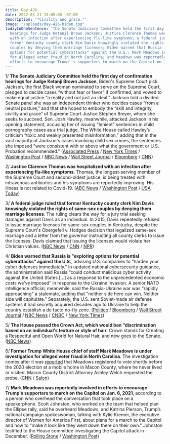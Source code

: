 ```yaml
---
title: Day 426
date: 2022-03-21 15:05:00 -07:00
description: '"Civility and grace."'
image: "/uploads/day-426-biden.jpg"
todayInOneSentence: 'The Senate Judiciary Committee held the first day of confirmation
  hearings for Judge Ketanji Brown Jackson; Justice Clarence Thomas was hospitalized
  with an infection after experiencing flu-like symptoms; a federal judge ruled that
  former Kentucky county clerk Kim Davis knowingly violated the rights of same-sex
  couples by denying them marriage licenses; Biden warned that Russia is "exploring
  options for potential cyberattacks" against the U.S.; Mark Meadows is under investigation
  for alleged voter fraud in North Carolina; and Meadows was reportedly involved in
  efforts to encourage Trump''s supporters to march on the Capitol on Jan. 6, 2021. '
---
```


1/ **The Senate Judiciary Committee held the first day of confirmation hearings for Judge Ketanji Brown Jackson**, Biden's Supreme Court pick. Jackson, the first Black woman nominated to serve on the Supreme Court, pledged to decide cases “without fear or favor” if confirmed, and vowed to make equal justice “a reality and not just an ideal.” Jackson told a divided Senate panel she was an independent thinker who decides cases “from a neutral posture,” and that she hoped to embody the “skill and integrity, civility and grace” of Supreme Court Justice Stephen Breyer, whom she seeks to succeed. Sen. Josh Hawley, meanwhile, attacked Jackson in his opening statement, accusing her of issuing "lenient" sentences in child pornography cases as a trial judge. The White House called Hawley’s criticism “toxic and weakly presented misinformation,” adding that in the vast majority of Jackson's cases involving child sex crimes, the sentences she imposed "were consistent with or above what the government or U.S. Probation recommended." ([Associated Press](https://apnews.com/article/ketanji-brown-jackson-confirmation-hearing-live-updates-54fe3957e4cca1a6d6dde5202631d0c2) / [New York Times](https://www.nytimes.com/live/2022/03/21/us/ketanji-brown-jackson-supreme-court) / [Washington Post](https://www.washingtonpost.com/politics/2022/03/21/ketanji-brown-jackson-supreme-court-hearing-live-updates/) / [NBC News](https://www.nbcnews.com/politics/supreme-court/live-blog/ketanji-brown-jackson-confirmation-hearings-live-updates-n1292477) / [Wall Street Journal](https://www.wsj.com/livecoverage/supreme-court-confirmation-hearings-ketanji-brown-jackson?mod=hp_lead_pos5) / [Bloomberg](https://www.bloomberg.com/news/articles/2022-03-21/jackson-gets-her-moment-as-hearing-opens-after-weeks-of-buildup?srnd=premium&sref=MIBMEEoj) / [CNN](https://www.cnn.com/politics/live-news/ketanji-brown-jackson-hearing-3-21-22/))

2/ **Justice Clarence Thomas was hospitalized with an infection after experiencing flu-like symptoms**. Thomas, the longest-serving member of the Supreme Court and second-oldest justice, is being treated with intravenous antibiotics and his symptoms are reportedly improving. His illness is not related to Covid-19. ([ABC News](https://abcnews.go.com/US/justice-clarence-thomas-hospitalized-infection-supreme-court/story?id=83567565) / [Washington Post](https://www.washingtonpost.com/politics/2022/03/20/clarence-thomas-hospitalized-infection/) / [USA Today](https://www.usatoday.com/story/news/politics/2022/03/20/supreme-court-justice-thomas-admitted-hospital-infection/7115431001/))

3/ **A federal judge ruled that former Kentucky county clerk Kim Davis knowingly violated the rights of same-sex couples by denying them marriage licenses**. The ruling clears the way for a jury trial seeking damages against Davis as an individual. In 2015, Davis repeatedly refused to issue marriage licenses for same-sex couples in Kentucky, despite the Supreme Court's Obergefell v. Hodges decision that legalized same-sex marriage and a letter from the governor instructing all county clerks to issue the licenses. Davis claimed that issuing the licenses would violate her Christian values. ([NBC News](https://www.nbcnews.com/nbc-out/out-news/judge-rules-kentucky-clerk-denied-sex-marriage-licenses-rcna20858) / [CNN](https://www.cnn.com/2022/03/19/politics/kim-davis-civil-lawsuit-same-sex-couples/index.html) / [NPR](https://www.npr.org/2022/03/19/1087723875/kim-davis-court-same-sex-marriage))

4/ **Biden warned that Russia is "exploring options for potential cyberattacks" against the U.S.**, advising U.S. companies to “harden your cyber defenses immediately.” In updated national cybersecurity guidance, the administration said Russia “could conduct malicious cyber activity against the United States \[...\] as a response to the unprecedented economic costs we’ve imposed” in response to the Ukraine invasion. A senior NATO intelligence official, meanwhile, said the Russia-Ukraine war was "rapidly approaching" a stalemate, adding that "neither side here can win. Neither side will capitulate.” Separately, the U.S. sent Soviet-made air defense systems it had secretly acquired decades ago to Ukraine to help the country establish a de facto no-fly zone. ([Politico](https://www.politico.com/news/2022/03/21/biden-russia-cyberattacks-00018942) / [Bloomberg](https://www.bloomberg.com/news/articles/2022-03-21/biden-says-russia-weighs-cyberattack-urges-corporate-vigilance?sref=MIBMEEoj) / [Wall Street Journal](https://www.wsj.com/articles/u-s-sending-soviet-air-defense-systems-it-secretly-acquired-to-ukraine-11647878422) / [NBC News](https://www.nbcnews.com/politics/national-security/nato-sees-russia-war-entering-stalemate-neither-side-can-win-rcna20877) / [CNBC](https://www.cnbc.com/2022/03/21/biden-russia-exploring-cyberattacks-companies-must-be-ready.html) / [New York Times](https://www.nytimes.com/2022/03/21/world/europe/biden-russia-cyberattack.html))

5/ **The House passed the Crown Act, which would ban "discrimination based on an individual's texture or style of hair**. Crown stands for Creating a Respectful and Open World for Natural Hair, and now goes to the Senate. ([NBC News](https://www.nbcnews.com/politics/politics-news/house-passes-crown-act-banning-discrimination-black-hairstyles-rcna20617))

6/ **Former Trump White House chief of staff Mark Meadows is under investigation for alleged voter fraud in North Carolina**.  The investigation comes after it was [reported](https://www.newyorker.com/news/news-desk/why-did-mark-meadows-register-to-vote-at-an-address-where-he-did-not-reside) that Meadows registered to vote shortly before the 2020 election at a mobile home in Macon County, where he never lived or visited. Macon County District Attorney Ashley Welch requested the probe. ([CNN](https://www.cnn.com/2022/03/18/politics/mark-meadows-trump-aide-voter-north-carolina/index.html) / [Salon](https://www.salon.com/2022/03/21/mark-meadows-now-under-investigation-for-alleged-fraud-in-north-carolina/))

7/ **Mark Meadows was reportedly involved in efforts to encourage Trump's supporters to march on the Capitol on Jan. 6, 2021**, according to a person who overhead the conversation that took place on a speakerphone. Scott Johnston, who worked on the team that helped plan the Ellipse rally, said he overheard Meadows, and Katrina Pierson, Trump’s national campaign spokeswoman, talking with Kylie Kremer, the executive director of Women for America First, about plans for a march to the Capitol and how to “make it look like they went down there on their own.” Johnston testified to the House committee investigating the Capitol attack in December. ([Rolling Stone](https://www.rollingstone.com/politics/politics-features/jan6-trump-mark-meadows-capitol-attack-republicans-1324218/) / [Washington Post](https://www.washingtonpost.com/politics/2022/03/21/unpacking-how-trump-primed-jan-6s-most-dangerous-weapon-mob/))